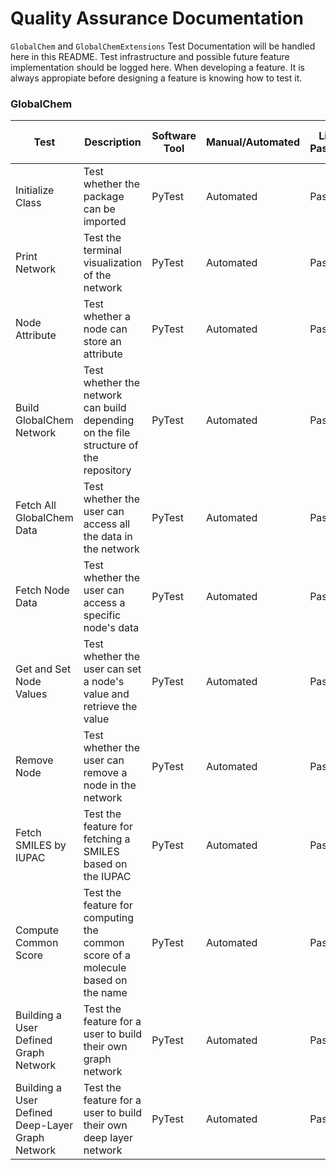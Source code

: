 Quality Assurance Documentation
===============================

`GlobalChem` and `GlobalChemExtensions` Test Documentation will be handled here in this README. Test infrastructure and possible future feature implementation should be logged here. When developing a feature. 
It is always appropiate before designing a feature is knowing how to test it. 

### GlobalChem 

| Test                                             | Description                                                                          | Software Tool | Manual/Automated | Linux Pass/Fail | If Fail, Why? | Windows Pass/Fail | If Fail, Why?  | MacOS Pass/Fail | If Fail, Why? |
|--------------------------------------------------|--------------------------------------------------------------------------------------|---------------|------------------|-----------------|---------------|-------------------|----------------|-----------------|---------------|
| Initialize Class                                 | Test whether the package can be imported                                             | PyTest        | Automated        | Pass            |               | Pass              |                | Pass            |               |
| Print Network                                    | Test the terminal visualization of the network                                       | PyTest        | Automated        | Pass            |               | Fail              | Encoding Error | Pass            |               |
| Node Attribute                                   | Test whether a node can store an attribute                                           | PyTest        | Automated        | Pass            |               | Pass              |                | Pass            |               |
| Build GlobalChem Network                         | Test whether the network can build depending on the file structure of the repository | PyTest        | Automated        | Pass            |               | Fail              | Encoding Error | Pass            |               |
| Fetch All GlobalChem Data                        | Test whether the user can access all the data in the network                         | PyTest        | Automated        | Pass            |               | Pass              |                | Pass            |               |
| Fetch Node Data                                  | Test whether the user can access a specific node's data                              | PyTest        | Automated        | Pass            |               | Fail              | Encoding Error | Pass            |               |
| Get and Set Node Values                          | Test whether the user can set a node's value and retrieve the value                  | PyTest        | Automated        | Pass            |               | Fail              | Encoding Error | Pass            |               |
| Remove Node                                      | Test whether the user can remove a node in the network                               | PyTest        | Automated        | Pass            |               | Fail              | Encoding Error | Pass            |               |
| Fetch SMILES by IUPAC                            | Test the feature for fetching a SMILES based on the IUPAC                            | PyTest        | Automated        | Pass            |               | Pass              |                | Pass            |               |
| Compute Common Score                             | Test the feature for computing the common score of a molecule based on the name      | PyTest        | Automated        | Pass            |               | Pass              |                | Pass            |               |
| Building a User Defined Graph Network            | Test the feature for a user to build their own graph network                         | PyTest        | Automated        | Pass            |               | Fail              | Encoding Error | Pass            |               |
| Building a User Defined Deep-Layer Graph Network | Test the feature for a user to build their own deep layer network                    | PyTest        | Automated        | Pass            |               | Fail              | Encoding Error | Pass            |               |
